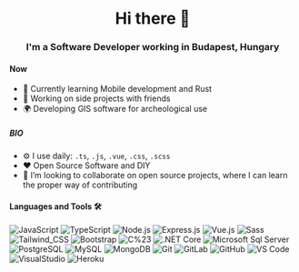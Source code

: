 <h1 align="center">
  Hi there 👋
</h1>
<h3 align="center">
  I'm a Software Developer working in Budapest, Hungary   
</h3>

#### Now

- 🌱  Currently learning Mobile development and Rust
- 🚩  Working on side projects with friends
- 🌍  Developing GIS software for archeological use

##### BIO

- ⚙️ I use daily: `.ts`, `.js`, `.vue`, `.css`, `.scss`
- ❤️ Open Source Software and DIY
- 👯 I’m looking to collaborate on open source projects, where I can learn the proper way of contributing

#### Languages and Tools 🛠
![JavaScript](https://img.shields.io/badge/JavaScript-F7DF1E?style=flat&logo=javascript&logoColor=black)
![TypeScript](https://img.shields.io/badge/TypeScript-007ACC?style=flat&logo=typescript&logoColor=white)
![Node.js](https://img.shields.io/badge/Node.js-43853D?style=flat&logo=node.js&logoColor=white)
![Express.js](https://img.shields.io/badge/express.js-%23404d59.svg?style=flat&logo=express&logoColor=%2361DAFB)
![Vue.js](https://img.shields.io/badge/Vue.js-35495E?style=flat&logo=vue.js&logoColor=4FC08D)
![Sass](https://img.shields.io/badge/Sass-CC6699?style=flat&logo=sass&logoColor=white)
![Tailwind_CSS](https://img.shields.io/badge/Tailwind_CSS-38B2AC?style=flat&logo=tailwind-css&logoColor=white)
![Bootstrap](https://img.shields.io/badge/Bootstrap-563D7C?style=flat&logo=bootstrap&logoColor=white)
![C%23](https://img.shields.io/badge/C%23-239120?style=flat&logo=c-sharp&logoColor=white)
![.NET Core](https://img.shields.io/badge/.NET_Core-5C2D91?style=flat&logo=.net&logoColor=white)
![Microsoft Sql Server](https://img.shields.io/badge/-Sql%20Server-CC2927?style=flat&logo=microsoft-sql-server&logoColor=ffffff)
![PostgreSQL](https://img.shields.io/badge/PostgreSQL-316192?style=flat&logo=postgresql&logoColor=white)
![MySQL](https://img.shields.io/badge/MySQL-00000F?style=flat&logo=mysql&logoColor=white)
![MongoDB](https://img.shields.io/badge/MongoDB-%234ea94b.svg?style=flat&logo=mongodb&logoColor=white)
![Git](https://img.shields.io/badge/-Git-%23F05032?style=flat&logo=git&logoColor=%23ffffff)
![GitLab](https://img.shields.io/badge/-GitLab-FCA121?style=flat&logo=gitlab)
![GitHub](https://img.shields.io/badge/-GitHub-181717?style=flat&logo=github)
![VS Code](http://img.shields.io/badge/-VS%20Code-007ACC?style=flat&logo=visual-studio-code&logoColor=ffffff)
![VisualStudio](https://img.shields.io/badge/-Visual_Studio-6C33AF?logo=visual%20studio)
![Heroku](https://img.shields.io/badge/Heroku-430098?style=flat&logo=heroku&logoColor=white)
